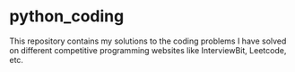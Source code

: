 # python_coding
This repository contains my solutions to the coding problems I have solved on different competitive programming websites like InterviewBit, Leetcode, etc.
